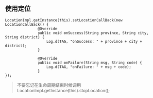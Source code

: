 ## 使用定位
``` 
LocationImpl.getInstance(this).setLocationCallBack(new LocationCallBack() {
               @Override
               public void onSuccess(String province, String city, String district) {
                   Log.d(TAG, "onSuccess: " + province + city + district);
               }
   
               @Override
               public void onFailure(String msg, String code) {
                   Log.d(TAG, "onFailure: " + msg + code);
               }
});

``` 

> 不要忘记在生命周期结束时候调用 LocationImpl.getInstance(this).stopLocation();